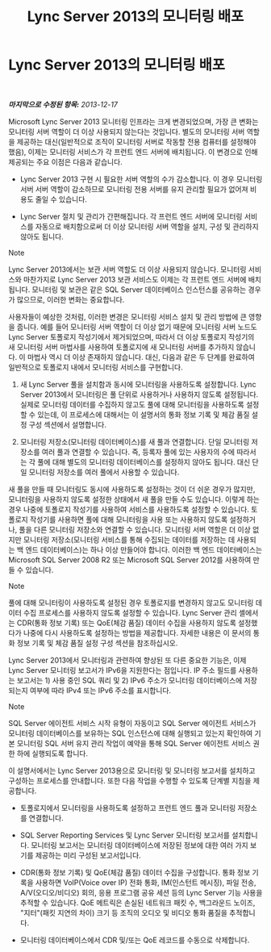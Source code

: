 ﻿---
title: Lync Server 2013의 모니터링 배포
TOCTitle: Lync Server 2013의 모니터링 배포
ms:assetid: 117f4a3e-0670-4388-a553-b9854921145f
ms:mtpsurl: https://technet.microsoft.com/ko-kr/library/Gg398199(v=OCS.15)
ms:contentKeyID: 49302846
ms.date: 08/10/2015
mtps_version: v=OCS.15
ms.translationtype: HT
---

# Lync Server 2013의 모니터링 배포

 

_**마지막으로 수정된 항목:** 2013-12-17_

Microsoft Lync Server 2013 모니터링 인프라는 크게 변경되었으며, 가장 큰 변화는 모니터링 서버 역할이 더 이상 사용되지 않는다는 것입니다. 별도의 모니터링 서버 역할을 제공하는 대신(일반적으로 조직이 모니터링 서버로 작동할 전용 컴퓨터를 설정해야 했음), 이제는 모니터링 서비스가 각 프런트 엔드 서버에 배치됩니다. 이 변경으로 인해 제공되는 주요 이점은 다음과 같습니다.

  - Lync Server 2013 구현 시 필요한 서버 역할의 수가 감소합니다. 이 경우 모니터링 서버 서버 역할이 감소하므로 모니터링 전용 서버를 유지 관리할 필요가 없어져 비용도 줄일 수 있습니다.

  - Lync Server 절치 및 관리가 간편해집니다. 각 프런트 엔드 서버에 모니터링 서비스를 자동으로 배치함으로써 더 이상 모니터링 서버 역할을 설치, 구성 및 관리하지 않아도 됩니다.


> [!NOTE]
> Lync Server 2013에서는 보관 서버 역할도 더 이상 사용되지 않습니다. 모니터링 서비스와 마찬가지로 Lync Server 2013 보관 서비스도 이제는 각 프런트 엔드 서버에 배치됩니다. 모니터링 및 보관은 같은 SQL Server 데이터베이스 인스턴스를 공유하는 경우가 많으므로, 이러한 변화는 중요합니다.



사용자들이 예상한 것처럼, 이러한 변경은 모니터링 서비스 설치 및 관리 방법에 큰 영향을 줍니다. 예를 들어 모니터링 서버 역할이 더 이상 없기 때문에 모니터링 서버 노드도 Lync Server 토폴로지 작성기에서 제거되었으며, 따라서 더 이상 토폴로지 작성기의 새 모니터링 서버 마법사를 사용하여 토폴로지에 새 모니터링 서버를 추가하지 않습니다. 이 마법사 역시 더 이상 존재하지 않습니다. 대신, 다음과 같은 두 단계를 완료하여 일반적으로 토폴로지 내에서 모니터링 서비스를 구현합니다.

1.  새 Lync Server 풀을 설치함과 동시에 모니터링을 사용하도록 설정합니다. Lync Server 2013에서 모니터링은 풀 단위로 사용하거나 사용하지 않도록 설정됩니다. 실제로 모니터링 데이터를 수집하지 않고도 풀에 대해 모니터링을 사용하도록 설정할 수 있는데, 이 프로세스에 대해서는 이 설명서의 통화 정보 기록 및 체감 품질 설정 구성 섹션에서 설명합니다.

2.  모니터링 저장소(모니터링 데이터베이스)를 새 풀과 연결합니다. 단일 모니터링 저장소를 여러 풀과 연결할 수 있습니다. 즉, 등록자 풀에 있는 사용자의 수에 따라서는 각 풀에 대해 별도의 모니터링 데이터베이스를 설정하지 않아도 됩니다. 대신 단일 모니터링 저장소를 여러 풀에서 사용할 수 있습니다.

새 풀을 만들 때 모니터링도 동시에 사용하도록 설정하는 것이 더 쉬운 경우가 많지만, 모니터링을 사용하지 않도록 설정한 상태에서 새 풀을 만들 수도 있습니다. 이렇게 하는 경우 나중에 토폴로지 작성기를 사용하여 서비스를 사용하도록 설정할 수 있습니다. 토폴로지 작성기를 사용하면 풀에 대해 모니터링을 사용 또는 사용하지 않도록 설정하거나, 풀을 다른 모니터링 저장소와 연결할 수 있습니다. 모니터링 서버 역할은 더 이상 없지만 모니터링 저장소(모니터링 서비스를 통해 수집되는 데이터를 저장하는 데 사용되는 백 엔드 데이터베이스)는 하나 이상 만들어야 합니다. 이러한 백 엔드 데이터베이스는 Microsoft SQL Server 2008 R2 또는 Microsoft SQL Server 2012를 사용하여 만들 수 있습니다.


> [!NOTE]
> 풀에 대해 모니터링이 사용하도록 설정된 경우 토폴로지를 변경하지 않고도 모니터링 데이터 수집 프로세스를 사용하지 않도록 설정할 수 있습니다. Lync Server 관리 셸에서는 CDR(통화 정보 기록) 또는 QoE(체감 품질) 데이터 수집을 사용하지 않도록 설정했다가 나중에 다시 사용하도록 설정하는 방법을 제공합니다. 자세한 내용은 이 문서의 통화 정보 기록 및 체감 품질 설정 구성 섹션을 참조하십시오.



Lync Server 2013에서 모니터링과 관련하여 향상된 또 다른 중요한 기능은, 이제 Lync Server 모니터링 보고서가 IPv6을 지원한다는 점입니다. IP 주소 필드를 사용하는 보고서는 1) 사용 중인 SQL 쿼리 및 2) IPv6 주소가 모니터링 데이터베이스에 저장되는지 여부에 따라 IPv4 또는 IPv6 주소를 표시합니다.


> [!NOTE]
> SQL Server 에이전트 서비스 시작 유형이 자동이고 SQL Server 에이전트 서비스가 모니터링 데이터베이스를 보유하는 SQL 인스턴스에 대해 실행되고 있는지 확인하여 기본 모니터링 SQL 서버 유지 관리 작업이 예약을 통해 SQL Server 에이전트 서비스 권한 하에 실행되도록 합니다.



이 설명서에서는 Lync Server 2013용으로 모니터링 및 모니터링 보고서를 설치하고 구성하는 프로세스를 안내합니다. 또한 다음 작업을 수행할 수 있도록 단계별 지침을 제공합니다.

  - 토폴로지에서 모니터링을 사용하도록 설정하고 프런트 엔드 풀과 모니터링 저장소를 연결합니다.

  - SQL Server Reporting Services 및 Lync Server 모니터링 보고서를 설치합니다. 모니터링 보고서는 모니터링 데이터베이스에 저장된 정보에 대한 여러 가지 보기를 제공하는 미리 구성된 보고서입니다.

  - CDR(통화 정보 기록) 및 QoE(체감 품질) 데이터 수집을 구성합니다. 통화 정보 기록을 사용하면 VoIP(Voice over IP) 전화 통화, IM(인스턴트 메시징), 파일 전송, A/V(오디오/비디오) 회의, 응용 프로그램 공유 세션 등의 Lync Server 기능 사용을 추적할 수 있습니다. QoE 메트릭은 손실된 네트워크 패킷 수, 백그라운드 노이즈, "지터"(패킷 지연의 차이) 크기 등 조직의 오디오 및 비디오 통화 품질을 추적합니다.

  - 모니터링 데이터베이스에서 CDR 및/또는 QoE 레코드를 수동으로 삭제합니다.

